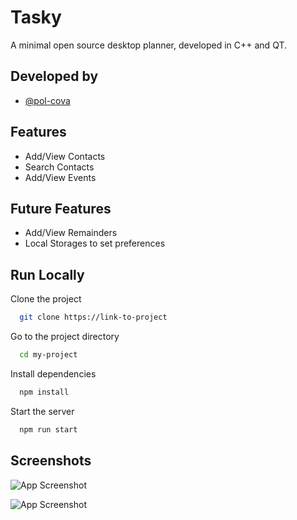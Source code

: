 
# Tasky

A minimal open source desktop planner, developed in C++ and QT.




## Developed by

- [@pol-cova](https://github.com/pol-cova)


## Features

- Add/View Contacts
- Search Contacts 
- Add/View Events

## Future Features

- Add/View Remainders
- Local Storages to set preferences

## Run Locally

Clone the project

```bash
  git clone https://link-to-project
```

Go to the project directory

```bash
  cd my-project
```

Install dependencies

```bash
  npm install
```

Start the server

```bash
  npm run start
```


## Screenshots

![App Screenshot](Main-screen.png)


![App Screenshot](https://via.placeholder.com/468x300?text=App+Screenshot+Here)


